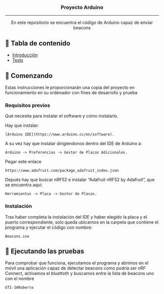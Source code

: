 <h3 align = "center"> Proyecto Arduino </h3>

---
<p align = "center"> En este repositorio se encuentra el código de Arduino capaz de enviar beacons
    <br>
</p>

## 📝 Tabla de contenido

- [Introducción](#Getting_started)
- [Tests](#tests)

## 🏁 Comenzando <a name = "getting_started"> </a>

Estas instrucciones le proporcionarán una copia del proyecto en funcionamiento en su ordenador con fines de desarrollo y prueba

### Requisitos previos

Qué necesita para instalar el software y cómo instalarlo.

Hay que instalar:

```
[Arduino IDE](https://www.arduino.cc/en/software).
```

A su vez hay que instalar dirigiendonos dentro del IDE de Arduino a:
```
Arduino -> Preferencias -> Gestor de Placas Adicionales. 
```
Pegar este enlace

```
https://www.adafruit.com/package_adafruit_index.json
```
Depués hay que buscar nRF52 e instalar “Adafruit nRF52 by Adafruit”, que se encuentra aquí:
```
Herramientas -> Placa -> Gestor de Placas.
```

### Instalación

Tras haber completa la instalación del IDE y haber elegido la placa y el puerto correspondiente, solo queda ubicarnos en la carpeta que contiene el programa y ejecutar el código con nombre:

```
Beacons.ino
```

## 🔧 Ejecutando las pruebas <a name = "tests"> </a>

Para comprobar que funciona, ejecutamos el programa y abrimos en el móvil una aplicación capaz de detectar beacons como podría ser nRF Connect, activamos el bluettoth y buscamos entre la lista de beacons uno con el nombre

```
GTI-3ARoberto
```
